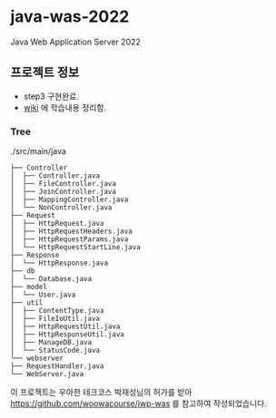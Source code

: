 # java-was-2022
Java Web Application Server 2022

## 프로젝트 정보
- step3 구현완료.
- [wiki](https://github.com/jieonkim23/be-java-web-server/wiki) 에 학습내용 정리함.
### Tree
./src/main/java
```
├── Controller
│  ├── Controller.java
│  ├── FileController.java
│  ├── JoinController.java
│  ├── MappingController.java
│  └── NonController.java
├── Request
│  ├── HttpRequest.java
│  ├── HttpRequestHeaders.java
│  ├── HttpRequestParams.java
│  └── HttpRequestStartLine.java
├── Response
│  └── HttpResponse.java
├── db
│  └── Database.java
├── model
│  └── User.java
├── util
│  ├── ContentType.java
│  ├── FileIoUtil.java
│  ├── HttpRequestUtil.java
│  ├── HttpResponseUtil.java
│  ├── ManageDB.java
│  └── StatusCode.java
└── webserver
├── RequestHandler.java
└── WebServer.java
```

이 프로젝트는 우아한 테크코스 박재성님의 허가를 받아 https://github.com/woowacourse/jwp-was 
를 참고하여 작성되었습니다.
